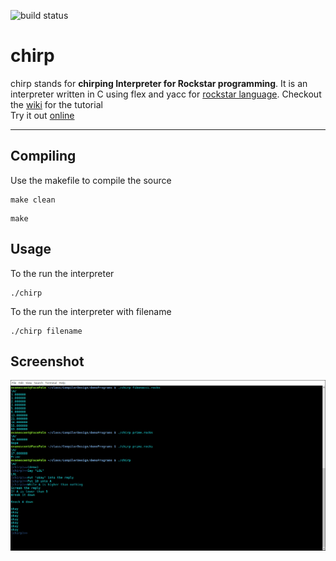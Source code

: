  ![build status](https://api.travis-ci.org/Suloch/chirp.svg?branch=master)
# chirp
chirp stands for **chirping Interpreter for Rockstar programming**. It is an
interpreter written in C using flex and yacc for [rockstar language](https://github.com/dylanbeattie/rockstar).
Checkout the [wiki](https://github.com/Suloch/chirp/wiki) for the tutorial   
Try it out [online](http://harohawayu.pythonanywhere.com/main/run/)
***
## Compiling
Use the makefile to compile the source
```
make clean
```
```
make
```

## Usage
To the run the interpreter
```
./chirp
```
To the run the interpreter with filename

```
./chirp filename
```

## Screenshot
![Screenshot](1.png?raw=true "Working")
